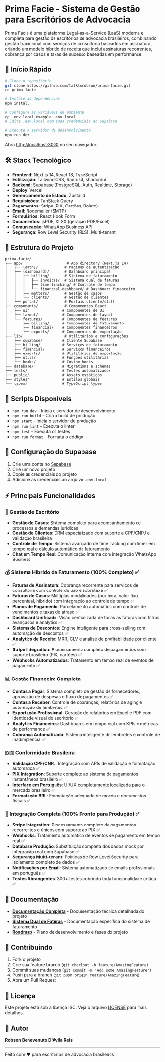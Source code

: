 # Prima Facie - Sistema de Gestão para Escritórios de Advocacia

Prima Facie é uma plataforma Legal-as-a-Service (LaaS) moderna e completa para gestão de escritórios de advocacia brasileiros, combinando gestão tradicional com serviços de consultoria baseados em assinatura, criando um modelo híbrido de receita que inclui assinaturas recorrentes, cobrança por casos e taxas de sucesso baseadas em performance.

## 🚀 Início Rápido

```bash
# Clone o repositório
git clone https://github.com/talktorobson/prima-facie.git
cd prima-facie

# Instale as dependências
npm install

# Configure as variáveis de ambiente
cp .env.local.example .env.local
# Edite .env.local com suas credenciais do Supabase

# Execute o servidor de desenvolvimento
npm run dev
```

Abra [http://localhost:3000](http://localhost:3000) no seu navegador.

## 🛠️ Stack Tecnológico

- **Frontend**: Next.js 14, React 18, TypeScript
- **Estilização**: Tailwind CSS, Radix UI, shadcn/ui
- **Backend**: Supabase (PostgreSQL, Auth, Realtime, Storage)
- **Deploy**: Vercel
- **Gerenciamento de Estado**: Zustand
- **Requisições**: TanStack Query
- **Pagamentos**: Stripe (PIX, Cartões, Boleto)
- **Email**: Nodemailer (SMTP)
- **Formulários**: React Hook Form
- **Documentos**: jsPDF, XLSX (geração PDF/Excel)
- **Comunicação**: WhatsApp Business API
- **Segurança**: Row Level Security (RLS), Multi-tenant

## 📁 Estrutura do Projeto

```
prima-facie/
├── app/                    # App directory (Next.js 14)
│   ├── (auth)/            # Páginas de autenticação
│   ├── (dashboard)/       # Dashboard principal
│   │   ├── billing/       # Sistema de faturamento
│   │   │   ├── invoices/  # Sistema dual de faturas
│   │   │   ├── time-tracking/ # Controle de tempo
│   │   │   └── financial-dashboard/ # Dashboard financeiro
│   │   ├── matters/       # Gestão de casos
│   │   └── clients/       # Gestão de clientes
│   └── portal/            # Portais cliente/staff
├── components/            # Componentes React
│   ├── ui/               # Componentes de UI
│   ├── layout/           # Componentes de layout
│   └── features/         # Componentes de features
│       ├── billing/      # Componentes de faturamento
│       ├── financial/    # Componentes financeiros
│       └── exports/      # Componentes de exportação
├── lib/                   # Utilitários e configurações
│   ├── supabase/         # Cliente Supabase
│   ├── billing/          # Serviços de faturamento
│   ├── financial/        # Serviços financeiros
│   ├── exports/          # Utilitários de exportação
│   ├── utils/            # Funções utilitárias
│   └── hooks/            # Custom hooks
├── database/             # Migrations e schemas
├── tests/                # Testes automatizados
├── public/               # Assets estáticos
├── styles/               # Estilos globais
└── types/                # TypeScript types
```

## 🔧 Scripts Disponíveis

- `npm run dev` - Inicia o servidor de desenvolvimento
- `npm run build` - Cria a build de produção
- `npm start` - Inicia o servidor de produção
- `npm run lint` - Executa o linter
- `npm test` - Executa os testes
- `npm run format` - Formata o código

## 🔐 Configuração do Supabase

1. Crie uma conta no [Supabase](https://supabase.com)
2. Crie um novo projeto
3. Copie as credenciais do projeto
4. Adicione as credenciais ao arquivo `.env.local`

## ⚡ Principais Funcionalidades

### 🏢 Gestão de Escritório
- **Gestão de Casos**: Sistema completo para acompanhamento de processos e demandas jurídicas
- **Gestão de Clientes**: CRM especializado com suporte a CPF/CNPJ e validação brasileira
- **Controle de Tempo**: Sistema avançado de time tracking com timer em tempo real e cálculo automático de faturamento
- **Chat em Tempo Real**: Comunicação interna com integração WhatsApp Business

### 💰 Sistema Híbrido de Faturamento (100% Completo) ✅
- **Faturas de Assinatura**: Cobrança recorrente para serviços de consultoria com controle de uso e sobretaxa ✅
- **Faturas de Casos**: Múltiplas modalidades (por hora, valor fixo, percentual, híbrido) com integração ao controle de tempo ✅
- **Planos de Pagamento**: Parcelamento automático com controle de vencimentos e taxas de atraso ✅
- **Dashboard Unificado**: Visão centralizada de todas as faturas com filtros avançados e analytics ✅
- **Sistema de Descontos**: Engine inteligente para cross-selling com automação de descontos ✅
- **Analytics de Receita**: MRR, CLV e análise de profitabilidade por cliente ✅
- **Stripe Integration**: Processamento completo de pagamentos com suporte brasileiro (PIX, cartões) ✅
- **Webhooks Automatizados**: Tratamento em tempo real de eventos de pagamento ✅

### 📊 Gestão Financeira Completa
- **Contas a Pagar**: Sistema completo de gestão de fornecedores, aprovação de despesas e fluxo de pagamentos ✅
- **Contas a Receber**: Controle de cobranças, relatórios de aging e automação de lembretes ✅
- **Exportação Profissional**: Geração de relatórios em Excel e PDF com identidade visual do escritório ✅
- **Analytics Financeiros**: Dashboards em tempo real com KPIs e métricas de performance ✅
- **Cobrança Automatizada**: Sistema inteligente de lembretes e controle de inadimplência ✅

### 🇧🇷 Conformidade Brasileira
- **Validação CPF/CNPJ**: Integração com APIs de validação e formatação automática ✅
- **PIX Integration**: Suporte completo ao sistema de pagamentos instantâneos brasileiro ✅
- **Interface em Português**: UI/UX completamente localizada para o mercado brasileiro ✅
- **Formatação BRL**: Formatação adequada de moeda e documentos fiscais ✅

### 🎉 Integração Completa (100% Pronto para Produção) ✅
- **Stripe Integration**: Processamento completo de pagamentos recorrentes e únicos com suporte ao PIX ✅
- **Webhooks**: Tratamento automático de eventos de pagamento em tempo real ✅
- **Database Produção**: Substituição completa dos dados mock por integração real com Supabase ✅
- **Segurança Multi-tenant**: Políticas de Row Level Security para isolamento completo de dados ✅
- **Notificações por Email**: Sistema automatizado de emails profissionais em português ✅
- **Testes Abrangentes**: 300+ testes cobrindo toda funcionalidade crítica ✅

## 📝 Documentação

- **[Documentação Completa](CLAUDE.md)** - Documentação técnica detalhada do projeto
- **[Sistema Dual de Faturas](DUAL-INVOICE-SYSTEM.md)** - Documentação específica do sistema de faturamento
- **[Roadmap](prima-facie-roadmap.md)** - Plano de desenvolvimento e fases do projeto

## 🤝 Contribuindo

1. Fork o projeto
2. Crie sua feature branch (`git checkout -b feature/AmazingFeature`)
3. Commit suas mudanças (`git commit -m 'Add some AmazingFeature'`)
4. Push para a branch (`git push origin feature/AmazingFeature`)
5. Abra um Pull Request

## 📄 Licença

Este projeto está sob a licença ISC. Veja o arquivo [LICENSE](LICENSE) para mais detalhes.

## 👥 Autor

**Robson Benevenuto D'Avila Reis**

---

Feito com ❤️ para escritórios de advocacia brasileiros